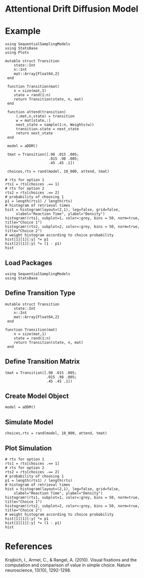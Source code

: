 # Attentional Drift Diffusion Model 


# Example

```@setup aDDM
using SequentialSamplingModels
using StatsBase
using Plots

mutable struct Transition
    state::Int 
    n::Int
    mat::Array{Float64,2} 
 end

 function Transition(mat)
    n = size(mat,1)
    state = rand(1:n)
    return Transition(state, n, mat)
 end
 
 function attend(transition)
     (;mat,n,state) = transition
     w = mat[state,:]
     next_state = sample(1:n, Weights(w))
     transition.state = next_state
     return next_state
 end

 model = aDDM()
 
 tmat = Transition([.98 .015 .005;
                    .015 .98 .005;
                    .45 .45 .1])

 choices,rts = rand(model, 10_000, attend, tmat)

# rts for option 1
rts1 = rts[choices .== 1]
# rts for option 2 
rts2 = rts[choices .== 2]
# probability of choosing 1
p1 = length(rts1) / length(rts)
# histogram of retrieval times
hist = histogram(layout=(2,1), leg=false, grid=false,
     xlabel="Reaction Time", ylabel="Density")
histogram!(rts1, subplot=1, color=:grey, bins = 50, norm=true, title="Choice 1")
histogram!(rts2, subplot=2, color=:grey, bins = 50, norm=true, title="Choice 2")
# weight histogram according to choice probability
hist[1][1][:y] *= p1
hist[2][1][:y] *= (1 - p1)
hist
```
## Load Packages

```@example aDDM
using SequentialSamplingModels
using StatsBase
```

## Define Transition Type 

```@example aDDM 
mutable struct Transition
    state::Int 
    n::Int
    mat::Array{Float64,2} 
 end

function Transition(mat)
    n = size(mat,1)
    state = rand(1:n)
    return Transition(state, n, mat)
 end
```


## Define Transition Matrix 
 ```@example aDDM 
tmat = Transition([.98 .015 .005;
                    .015 .98 .005;
                    .45 .45 .1])
```
## Create Model Object
 ```@example aDDM 
 model = aDDM()
```
## Simulate Model
 ```@example aDDM 
 choices,rts = rand(model, 10_000, attend, tmat)
```
## Plot Simulation
 ```@example aDDM 
# rts for option 1
rts1 = rts[choices .== 1]
# rts for option 2 
rts2 = rts[choices .== 2]
# probability of choosing 1
p1 = length(rts1) / length(rts)
# histogram of retrieval times
hist = histogram(layout=(2,1), leg=false, grid=false,
     xlabel="Reaction Time", ylabel="Density")
histogram!(rts1, subplot=1, color=:grey, bins = 50, norm=true, title="Choice 1")
histogram!(rts2, subplot=2, color=:grey, bins = 50, norm=true, title="Choice 2")
# weight histogram according to choice probability
hist[1][1][:y] *= p1
hist[2][1][:y] *= (1 - p1)
hist
```
# References

Krajbich, I., Armel, C., & Rangel, A. (2010). Visual fixations and the computation and comparison of value in simple choice. Nature neuroscience, 13(10), 1292-1298.